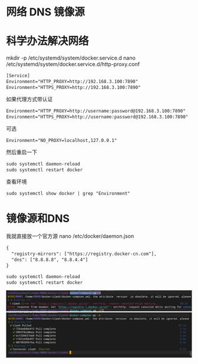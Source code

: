 # 网络 DNS 镜像源
# 科学办法解决网络
mkdir -p /etc/systemd/system/docker.service.d
nano /etc/systemd/system/docker.service.d/http-proxy.conf
```
[Service]
Environment="HTTP_PROXY=http://192.168.3.100:7890"
Environment="HTTPS_PROXY=http://192.168.3.100:7890"
```
如果代理方式带认证
```
Environment="HTTP_PROXY=http://username:password@192.168.3.100:7890"
Environment="HTTPS_PROXY=http://username:password@192.168.3.100:7890"
```
可选
```
Environment="NO_PROXY=localhost,127.0.0.1"
```
然后重启一下
```
sudo systemctl daemon-reload
sudo systemctl restart docker
```
查看环境
```
sudo systemctl show docker | grep "Environment"
```
# 镜像源和DNS
我就直接放一个官方源
nano /etc/docker/daemon.json 
```
{
  "registry-mirrors": ["https://registry.docker-cn.com"],
  "dns": ["8.8.8.8", "8.8.4.4"]
}
```

```
sudo systemctl daemon-reload
sudo systemctl restart docker
```
![image-20241114136194.png](00_sync/00%E7%BD%91%E7%BB%9C/Docker%E6%97%A0%E6%B3%95pull%E8%A7%A3%E5%86%B3/Docker%E6%97%A0%E6%B3%95pull%E8%A7%A3%E5%86%B3/image-20241114136194.png)
![image-2024111495883.png](00_sync/00%E7%BD%91%E7%BB%9C/Docker%E6%97%A0%E6%B3%95pull%E8%A7%A3%E5%86%B3/Docker%E6%97%A0%E6%B3%95pull%E8%A7%A3%E5%86%B3/image-2024111495883.png)
